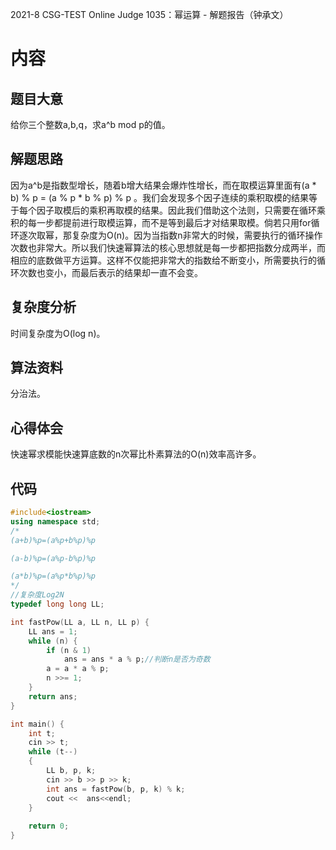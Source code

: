 2021-8 CSG-TEST Online Judge 1035：幂运算 - 解题报告（钟承文）
# 内容 #
## 题目大意 ##
给你三个整数a,b,q，求a^b mod p的值。
## 解题思路 ##
因为a^b是指数型增长，随着b增大结果会爆炸性增长，而在取模运算里面有(a * b) % p = (a % p * b % p) % p 。我们会发现多个因子连续的乘积取模的结果等于每个因子取模后的乘积再取模的结果。因此我们借助这个法则，只需要在循环乘积的每一步都提前进行取模运算，而不是等到最后才对结果取模。倘若只用for循环逐次取幂，那复杂度为O(n)。因为当指数n非常大的时候，需要执行的循环操作次数也非常大。所以我们快速幂算法的核心思想就是每一步都把指数分成两半，而相应的底数做平方运算。这样不仅能把非常大的指数给不断变小，所需要执行的循环次数也变小，而最后表示的结果却一直不会变。
## 复杂度分析 ##
时间复杂度为O(log n)。
## 算法资料 ##
分治法。
## 心得体会 ##
快速幂求模能快速算底数的n次幂比朴素算法的O(n)效率高许多。
## 代码 ##
```C++
#include<iostream>
using namespace std;
/*
(a+b)%p=(a%p+b%p)%p

(a-b)%p=(a%p-b%p)%p

(a*b)%p=(a%p*b%p)%p
*/
//复杂度Log2N
typedef long long LL;

int fastPow(LL a, LL n, LL p) {
	LL ans = 1;
	while (n) {
		if (n & 1) 
			ans = ans * a % p;//判断n是否为奇数
		a = a * a % p;
		n >>= 1;
	}
	return ans;
}

int main() {
	int t;
	cin >> t;
	while (t--)
	{
		LL b, p, k;
		cin >> b >> p >> k;
		int ans = fastPow(b, p, k) % k;
		cout <<  ans<<endl;
	}
	
	return 0;
}
```




